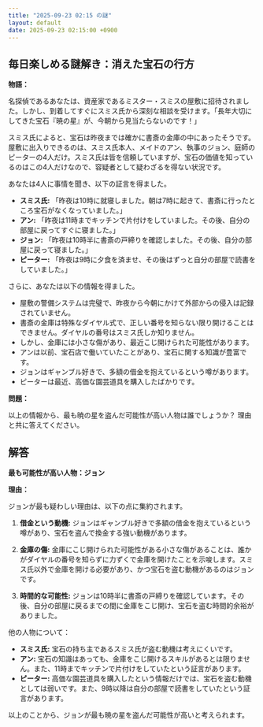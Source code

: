 ```yaml
---
title: "2025-09-23 02:15 の謎"
layout: default
date: 2025-09-23 02:15:00 +0900
---
```

## 毎日楽しめる謎解き：消えた宝石の行方

**物語：**

名探偵であるあなたは、資産家であるミスター・スミスの屋敷に招待されました。しかし、到着してすぐにスミス氏から深刻な相談を受けます。「長年大切にしてきた宝石『暁の星』が、今朝から見当たらないのです！」

スミス氏によると、宝石は昨夜までは確かに書斎の金庫の中にあったそうです。屋敷に出入りできるのは、スミス氏本人、メイドのアン、執事のジョン、庭師のピーターの4人だけ。スミス氏は皆を信頼していますが、宝石の価値を知っているのはこの4人だけなので、容疑者として疑わざるを得ない状況です。

あなたは4人に事情を聞き、以下の証言を得ました。

*   **スミス氏:** 「昨夜は10時に就寝しました。朝は7時に起きて、書斎に行ったところ宝石がなくなっていました。」
*   **アン:** 「昨夜は11時までキッチンで片付けをしていました。その後、自分の部屋に戻ってすぐに寝ました。」
*   **ジョン:** 「昨夜は10時半に書斎の戸締りを確認しました。その後、自分の部屋に戻って寝ました。」
*   **ピーター:** 「昨夜は9時に夕食を済ませ、その後はずっと自分の部屋で読書をしていました。」

さらに、あなたは以下の情報を得ました。

*   屋敷の警備システムは完璧で、昨夜から今朝にかけて外部からの侵入は記録されていません。
*   書斎の金庫は特殊なダイヤル式で、正しい番号を知らない限り開けることはできません。ダイヤルの番号はスミス氏しか知りません。
*   しかし、金庫には小さな傷があり、最近こじ開けられた可能性があります。
*   アンは以前、宝石店で働いていたことがあり、宝石に関する知識が豊富です。
*   ジョンはギャンブル好きで、多額の借金を抱えているという噂があります。
*   ピーターは最近、高価な園芸道具を購入したばかりです。

**問題：**

以上の情報から、最も暁の星を盗んだ可能性が高い人物は誰でしょうか？ 理由と共に答えてください。

## 解答

**最も可能性が高い人物：ジョン**

**理由：**

ジョンが最も疑わしい理由は、以下の点に集約されます。

1.  **借金という動機:** ジョンはギャンブル好きで多額の借金を抱えているという噂があり、宝石を盗んで換金する強い動機があります。

2.  **金庫の傷:** 金庫にこじ開けられた可能性がある小さな傷があることは、誰かがダイヤルの番号を知らずに力ずくで金庫を開けたことを示唆します。スミス氏以外で金庫を開ける必要があり、かつ宝石を盗む動機があるのはジョンです。

3.  **時間的な可能性:** ジョンは10時半に書斎の戸締りを確認しています。その後、自分の部屋に戻るまでの間に金庫をこじ開け、宝石を盗む時間的余裕がありました。

他の人物について：

*   **スミス氏:** 宝石の持ち主であるスミス氏が盗む動機は考えにくいです。
*   **アン:** 宝石の知識はあっても、金庫をこじ開けるスキルがあるとは限りません。また、11時までキッチンで片付けをしていたという証言があります。
*   **ピーター:** 高価な園芸道具を購入したという情報だけでは、宝石を盗む動機としては弱いです。また、9時以降は自分の部屋で読書をしていたという証言があります。

以上のことから、ジョンが最も暁の星を盗んだ可能性が高いと考えられます。

